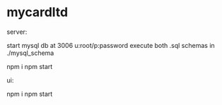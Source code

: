 # mycardltd

server:

start mysql db at 3006 u:root/p:password
execute both .sql schemas in ./mysql_schema

npm i
npm start

ui:

npm i
npm start
